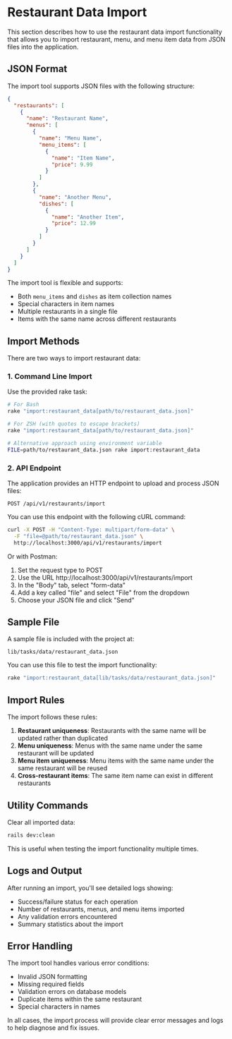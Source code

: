 # Restaurant Data Import

This section describes how to use the restaurant data import functionality that allows you to import restaurant, menu, and menu item data from JSON files into the application.

## JSON Format

The import tool supports JSON files with the following structure:

```json
{
  "restaurants": [
    {
      "name": "Restaurant Name",
      "menus": [
        {
          "name": "Menu Name",
          "menu_items": [
            {
              "name": "Item Name",
              "price": 9.99
            }
          ]
        },
        {
          "name": "Another Menu",
          "dishes": [
            {
              "name": "Another Item",
              "price": 12.99
            }
          ]
        }
      ]
    }
  ]
}
```

The import tool is flexible and supports:
- Both `menu_items` and `dishes` as item collection names
- Special characters in item names
- Multiple restaurants in a single file
- Items with the same name across different restaurants

## Import Methods

There are two ways to import restaurant data:

### 1. Command Line Import

Use the provided rake task:

```bash
# For Bash
rake "import:restaurant_data[path/to/restaurant_data.json]"

# For ZSH (with quotes to escape brackets)
rake "import:restaurant_data[path/to/restaurant_data.json]"

# Alternative approach using environment variable
FILE=path/to/restaurant_data.json rake import:restaurant_data
```

### 2. API Endpoint

The application provides an HTTP endpoint to upload and process JSON files:

```
POST /api/v1/restaurants/import
```

You can use this endpoint with the following cURL command:

```bash
curl -X POST -H "Content-Type: multipart/form-data" \
  -F "file=@path/to/restaurant_data.json" \
  http://localhost:3000/api/v1/restaurants/import
```

Or with Postman:
1. Set the request type to POST
2. Use the URL http://localhost:3000/api/v1/restaurants/import
3. In the "Body" tab, select "form-data"
4. Add a key called "file" and select "File" from the dropdown
5. Choose your JSON file and click "Send"

## Sample File

A sample file is included with the project at:

```
lib/tasks/data/restaurant_data.json
```

You can use this file to test the import functionality:

```bash
rake "import:restaurant_data[lib/tasks/data/restaurant_data.json]"
```

## Import Rules

The import follows these rules:

1. **Restaurant uniqueness**: Restaurants with the same name will be updated rather than duplicated
2. **Menu uniqueness**: Menus with the same name under the same restaurant will be updated
3. **Menu item uniqueness**: Menu items with the same name under the same restaurant will be reused
4. **Cross-restaurant items**: The same item name can exist in different restaurants

## Utility Commands

Clear all imported data:

```bash
rails dev:clean
```

This is useful when testing the import functionality multiple times.

## Logs and Output

After running an import, you'll see detailed logs showing:

- Success/failure status for each operation
- Number of restaurants, menus, and menu items imported
- Any validation errors encountered
- Summary statistics about the import

## Error Handling

The import tool handles various error conditions:

- Invalid JSON formatting
- Missing required fields
- Validation errors on database models
- Duplicate items within the same restaurant
- Special characters in names

In all cases, the import process will provide clear error messages and logs to help diagnose and fix issues.
